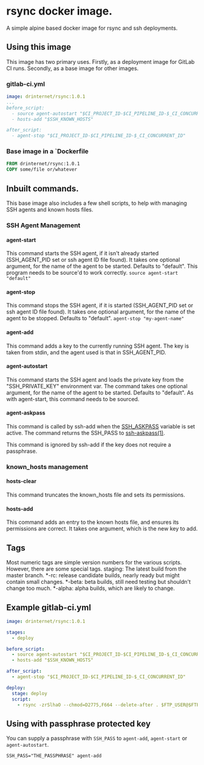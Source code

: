 # rsync docker image.

A simple alpine based docker image for rsync and ssh deployments.

## Using this image
This image has two primary uses. Firstly, as a deployment image for GitLab CI runs. Secondly, as a base image for other images.

### gitlab-ci.yml
```yml
image: drinternet/rsync:1.0.1
...
before_script:
  - source agent-autostart "$CI_PROJECT_ID-$CI_PIPELINE_ID-$_CI_CONCURRENT_ID"
  - hosts-add "$SSH_KNOWN_HOSTS"

after_script:
  - agent-stop "$CI_PROJECT_ID-$CI_PIPELINE_ID-$_CI_CONCURRENT_ID"
```

### Base image in a `Dockerfile
```dockerfile
FROM drinternet/rsync:1.0.1
COPY some/file or/whatever
```

## Inbuilt commands.

This base image also includes a few shell scripts, to help with managing SSH agents and known hosts files.
### SSH Agent Management
#### agent-start
This command starts the SSH agent, if it isn't already started (SSH_AGENT_PID set or ssh agent ID file found).
It takes one optional argument, for the name of the agent to be started. Defaults to "default".
This program needs to be source'd to work correctly.
`source agent-start "default"`

#### agent-stop
This command stops the SSH agent, if it is started (SSH_AGENT_PID set or ssh agent ID file found).
It takes one optional argument, for the name of the agent to be stopped. Defaults to "default".
`agent-stop "my-agent-name"`

#### agent-add
This command adds a key to the currently running SSH agent. The key is taken from stdin, and the agent used is that in SSH_AGENT_PID.

#### agent-autostart
This command starts the SSH agent and loads the private key from the "SSH_PRIVATE_KEY" environment var. The command takes one optional argument, for the name of the agent to be started. Defaults to "default".
As with agent-start, this command needs to be sourced.

#### agent-askpass
This command is called by ssh-add when the [SSH_ASKPASS](https://man.openbsd.org/ssh-add.1#ENVIRONMENT) variable is set active. The command returns the SSH_PASS to [ssh-askpass(1)](https://man.openbsd.org/ssh-askpass.1).

This command is ignored by ssh-add if the key does not require a passphrase.

### known_hosts management
#### hosts-clear
This command truncates the known_hosts file and sets its permissions.

#### hosts-add
This command adds an entry to the known hosts file, and ensures its permissions are correct. It takes one argument, which is the new key to add.

## Tags
Most numeric tags are simple version numbers for the various scripts. However, there are some special tags.
staging: The latest build from the master branch.
*-rc: release candidate builds, nearly ready but might contain small changes.
*-beta: beta builds, still need testing but shouldn't change too much.
*-alpha: alpha builds, which are likely to change.

## Example gitlab-ci.yml
```yml
image: drinternet/rsync:1.0.1

stages:
  - deploy

before_script:
  - source agent-autostart "$CI_PROJECT_ID-$CI_PIPELINE_ID-$_CI_CONCURRENT_ID"
  - hosts-add "$SSH_KNOWN_HOSTS"

after_script:
  - agent-stop "$CI_PROJECT_ID-$CI_PIPELINE_ID-$_CI_CONCURRENT_ID"

deploy:
  stage: deploy
  script:
    - rsync -zrSlhaO --chmod=D2775,F664 --delete-after . $FTP_USER@$FTP_HOST:/var/www/deployment/
```

## Using with passphrase protected key

You can supply a passphrase with ``SSH_PASS`` to ``agent-add``, ``agent-start`` or ``agent-autostart``.

```
SSH_PASS="THE_PASSPHRASE" agent-add
```
